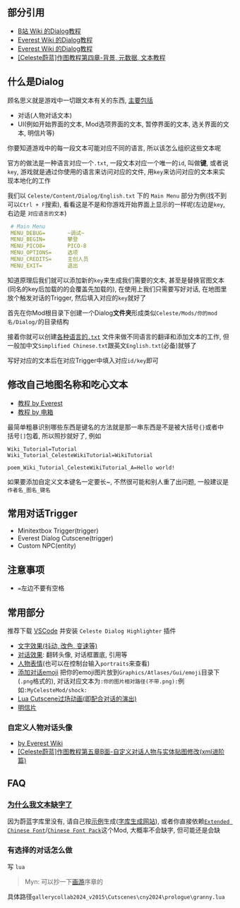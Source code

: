 ## 部分引用

* [B站 Wiki 的Dialog教程](https://wiki.biligame.com/celeste/%E6%96%87%E6%9C%AC%E6%95%99%E7%A8%8B)
* [Everest Wiki 的Dialog教程](https://github.com/EverestAPI/Resources/wiki/Adding-Custom-Dialogue)
* [Everest Wiki 的Dialog教程](https://github.com/EverestAPI/Resources/wiki/Adding-Custom-Dialogue)
* [[Celeste蔚蓝]作图教程第四章-背景, 元数据, 文本教程](https://www.bilibili.com/video/BV1Av4y1D7a8/?t=158)

## 什么是Dialog
 顾名思义就是游戏中一切跟文本有关的东西, [主要包括](https://wiki.biligame.com/celeste/%E6%96%87%E6%9C%AC%E6%95%99%E7%A8%8B#%E6%96%87%E6%9C%AC%E4%BD%BF%E7%94%A8)

 * 对话(人物对话文本)
 * UI(例如开始界面的文本, Mod选项界面的文本, 暂停界面的文本, 选关界面的文本, 明信片等)

 你要知道游戏中的每一段文本可能对应不同的语言, 所以该怎么组织这些文本呢

 官方的做法是一种语言对应一个`.txt`, 一段文本对应一个唯一的`id`, 叫做**键**, 或者说`key`, 游戏就是通过你使用的语言来访问对应的文件, 用`key`来访问对应的文本来实现本地化的工作

 我们以 `Celeste/Content/Dialog/English.txt` 下的 `Main Menu` 部分为例(找不到可以`Ctrl + F`搜索), 看看这是不是和你游戏开始界面上显示的一样呢(左边是`key`, 右边是
`对应语言的文本`)
 ```yaml
  # Main Menu
  MENU_DEBUG=		~调试~
  MENU_BEGIN=		攀登
  MENU_PICO8=		PICO-8
  MENU_OPTIONS=	    选项
  MENU_CREDITS=	    主创人员
  MENU_EXIT=		退出
 ```
 知道原理后我们就可以添加新的`key`来生成我们需要的文本, 甚至是替换官图文本(同名的key后加载的的会覆盖先加载的), 在使用上我们只需要写好对话, 在地图里放个触发对话的Trigger, 然后填入对应的`key`就好了

首先在你Mod根目录下创建一个Dialog**文件夹**形成类似`Celeste/Mods/你的mod名/Dialog/`的目录结构

接着你就可以创建[各种语言的`.txt`](https://github.com/EverestAPI/Resources/wiki/Adding-Custom-Dialogue#setting-up-the-dialogue-file)
文件来做不同语言的翻译和添加文本的工作, 但一般加中文`Simplified Chinese.txt`跟英文`English.txt`(必备)就够了

写好对应的文本后在对应Trigger中填入对应`id/key`即可

## 修改自己地图名称和吃心文本
* [教程 by Everest](https://github.com/EverestAPI/Resources/wiki/map-metadata#map-name)
* [教程 by 电箱](https://www.bilibili.com/video/BV1Av4y1D7a8/?t=174)

最简单粗暴识别哪些东西是键名的方法就是那一串东西是不是被大括号`{}`或者中括号`[]`包着, 所以照抄就好了, 例如

```
Wiki_Tutorial=Tutorial
Wiki_Tutorial_CelesteWikiTutorial=WikiTutorial

poem_Wiki_Tutorial_CelesteWikiTutorial_A=Hello world!
```

如果要添加自定义文本键名一定要长~, 不然很可能和别人重了出问题, 一般建议是`作者名_图名_键名`

## 常用对话Trigger

* Minitextbox Trigger(trigger)
* Everest Dialog Cutscene(trigger)
* Custom NPC(entity)

## 注意事项

* `=`左边不要有空格

## 常用部分

推荐下载 [VSCode](https://code.visualstudio.com/) 并安装 `Celeste Dialog Highlighter` 插件

* [文字效果(抖动, 改色, 变速等)](https://wiki.biligame.com/celeste/%E6%96%87%E6%9C%AC%E6%95%99%E7%A8%8B#%E6%96%87%E5%AD%97%E6%95%88%E6%9E%9C)
* [对话效果](https://wiki.biligame.com/celeste/%E6%96%87%E6%9C%AC%E6%95%99%E7%A8%8B#%E5%AF%B9%E8%AF%9D%E6%95%88%E6%9E%9C): 翻转头像, 对话框置底, 引用等
* [人物表情](https://wiki.biligame.com/celeste/%E6%96%87%E6%9C%AC%E6%95%99%E7%A8%8B#%E4%BA%BA%E7%89%A9%E8%A1%A8%E6%83%85)(也可以在控制台输入`portraits`来查看)
* [添加对话emoji](https://github.com/EverestAPI/Resources/wiki/Adding-Custom-Dialogue#custom-emotes)
  把你的emoji图片放到`Graphics/Atlases/Gui/emoji`目录下(`.png`格式的), 对话对应文本为`:你的图片相对路径(不带.png):`例如`:MyCelesteMod/shock:`
* [Lua Cutscene过场动画(即配合对话的演出)](lua_cutscene.md)
* [明信片](https://www.bilibili.com/video/BV1Av4y1D7a8/?t=179)

### 自定义人物对话头像
* [by Everest Wiki](https://github.com/EverestAPI/Resources/wiki/Custom-Portraits)
* [[Celeste蔚蓝]作图教程第五章B面-自定义对话人物与实体贴图修改(xml进阶篇)](https://www.bilibili.com/video/BV1cP4y1m7B2)



## FAQ

### [为什么我文本缺字了](https://github.com/EverestAPI/Resources/wiki/Adding-Custom-Dialogue#custom-font-loading)

因为蔚蓝字库里没有, 请自己按[示例](https://www.bilibili.com/video/BV1A14y1W7hr)生成([字库生成网站](https://maddie480.ovh/celeste/font-generator)), 或者你直接依赖[`Extended Chinese Font`](https://gamebanana.com/mods/53736)/[`Chinese Font Pack`](https://gamebanana.com/mods/493138)这个Mod, 大概率不会缺字, 但可能还是会缺

### 有选择的对话怎么做

写 `lua`

> Myn: 可以抄一下[画游](https://gamebanana.com/mods/494348)序章的

具体路径`gallerycollab2024_v2015\Cutscenes\cny2024\prologue\granny.lua`